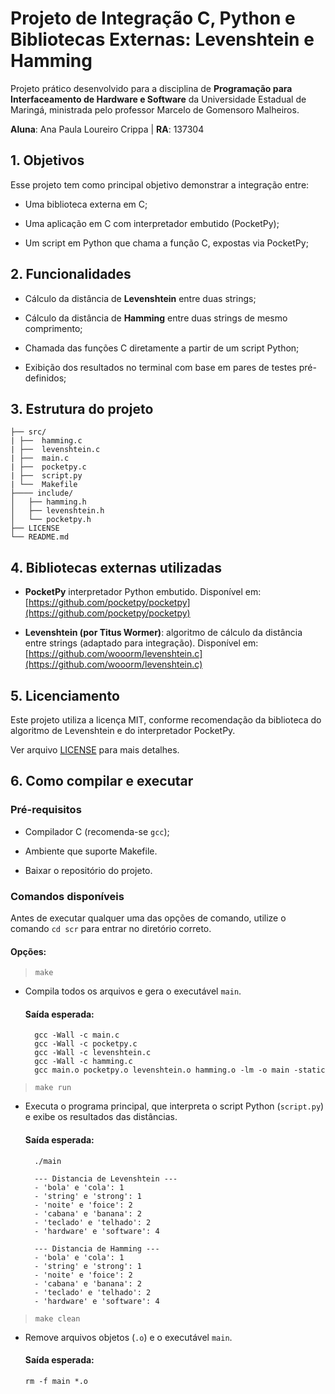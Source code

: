 # Projeto de Integração C, Python e Bibliotecas Externas: Levenshtein e Hamming

Projeto prático desenvolvido para a disciplina de **Programação para Interfaceamento de Hardware e Software** da Universidade Estadual de Maringá, ministrada pelo professor Marcelo de Gomensoro Malheiros.

**Aluna**: Ana Paula Loureiro Crippa | **RA**: 137304

## 1. Objetivos

Esse projeto tem como principal objetivo demonstrar a integração entre:

- Uma biblioteca externa em C;

- Uma aplicação em C com interpretador embutido (PocketPy);

- Um script em Python que chama a função C, expostas via PocketPy;

## 2. Funcionalidades

- Cálculo da distância de **Levenshtein** entre duas strings;

- Cálculo da distância de **Hamming** entre duas strings de mesmo comprimento;

- Chamada das funções C diretamente a partir de um script Python;

- Exibição dos resultados no terminal com base em pares de testes pré-definidos;

## 3. Estrutura do projeto

```
├── src/
| ├──  hamming.c
| ├──  levenshtein.c
| ├──  main.c
| ├──  pocketpy.c
| ├──  script.py
| └──  Makefile
├──── include/
│   ├── hamming.h
│   ├── levenshtein.h
│   └── pocketpy.h
├── LICENSE
└── README.md
```

## 4. Bibliotecas externas utilizadas

- **PocketPy** interpretador Python embutido. Disponível em: [https://github.com/pocketpy/pocketpy](https://github.com/pocketpy/pocketpy)

- **Levenshtein (por Titus Wormer)**: algoritmo de cálculo da distância entre strings (adaptado para integração). Disponível em: [https://github.com/wooorm/levenshtein.c](https://github.com/wooorm/levenshtein.c)

## 5. Licenciamento

Este projeto utiliza a licença MIT, conforme recomendação da biblioteca do algoritmo de Levenshtein e do interpretador PocketPy.

Ver arquivo [LICENSE](LICENSE) para mais detalhes.

## 6. Como compilar e executar

### Pré-requisitos

- Compilador C (recomenda-se `gcc`);

- Ambiente que suporte Makefile.

- Baixar o repositório do projeto.

### Comandos disponíveis

Antes de executar qualquer uma das opções de comando, utilize o comando `cd scr` para entrar no diretório correto.

#### Opções:
> `make`  
- Compila todos os arquivos e gera o executável `main`.
    
    #### Saída esperada:
  ```
    gcc -Wall -c main.c
    gcc -Wall -c pocketpy.c
    gcc -Wall -c levenshtein.c
    gcc -Wall -c hamming.c
    gcc main.o pocketpy.o levenshtein.o hamming.o -lm -o main -static
  ```

> `make run`  
- Executa o programa principal, que interpreta o script Python (`script.py`) e exibe os resultados das distâncias.

    #### Saída esperada:
  ```
    ./main

    --- Distancia de Levenshtein ---
    - 'bola' e 'cola': 1
    - 'string' e 'strong': 1
    - 'noite' e 'foice': 2
    - 'cabana' e 'banana': 2
    - 'teclado' e 'telhado': 2
    - 'hardware' e 'software': 4

    --- Distancia de Hamming ---
    - 'bola' e 'cola': 1
    - 'string' e 'strong': 1
    - 'noite' e 'foice': 2
    - 'cabana' e 'banana': 2
    - 'teclado' e 'telhado': 2
    - 'hardware' e 'software': 4
  ```

> `make clean`  
- Remove arquivos objetos (`.o`) e o executável `main`.
    
    #### Saída esperada:
    ```
    rm -f main *.o
    ```

